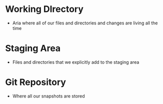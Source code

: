 # Working DIrectory
 - Aria where all of our files and directories and changes are living all the time

# Staging Area
 - Files and directories that we explicitly add to the staging area

# Git Repository
 - Where all our snapshots are stored